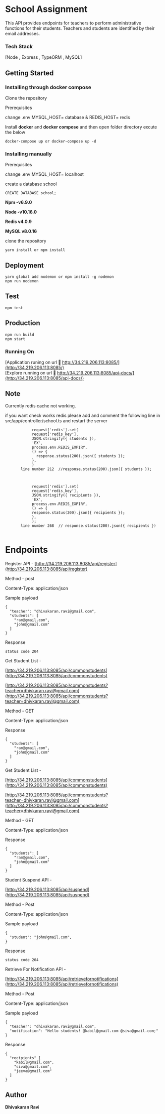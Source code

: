 
# School Assignment

This API provides endpoints for teachers to perform administrative functions for their students. Teachers and students are identified by their email addresses.

### Tech Stack

[Node , Express , TypeORM , MySQL]

## Getting Started

### Installing through docker compose

Clone the repository

Prerequisites 

change .env  MYSQL_HOST= database &  REDIS_HOST= redis
 
Install **docker** and **docker compose** and then open folder directory excute the below

```
docker-compose up or docker-compose up -d

```

### Installing manually 

Prerequisites 

change .env  MYSQL_HOST= localhost

create a database school 

```
CREATE DATABASE school;
```

**Npm  -v6.9.0**

**Node -v10.16.0**

**Redis v4.0.9**

**MySQL v8.0.16**



clone the repository

```
yarn install or npm install

```

## Deployment

```
yarn global add nodemon or npm install -g nodemon 
npm run nodemon
```

## Test

```
npm test

```

## Production

```
npm run build
npm start

```

### Running On

[Application runing on url 📡 http://34.219.206.113:8085/](http://34.219.206.113:8085/)<br>
[Explore running on url 📕 http://34.219.206.113:8085/api-docs/](http://34.219.206.113:8085/api-docs/)


## Note

Currently redis cache not working.

if you want check works redis please add and comment the following line in  src/app/controller/school.ts and restart the server

```
            request['redis'].set(
            request['redis_key'],
            JSON.stringify({ students }),
            'EX',
            process.env.REDIS_EXPIRY,
            () => {
              response.status(200).json({ students });
            },
            )
       line number 212  //response.status(200).json({ students });
            
          
          
            request['redis'].set(
            request['redis_key'],
            JSON.stringify({ recipients }),
            'EX',
            process.env.REDIS_EXPIRY,
            () => {
            response.status(200).json({ recipients });
            },
            );
       line number 268  // response.status(200).json({ recipients })
            
```





# Endpoints

Register API - [http://34.219.206.113:8085/api/register](http://34.219.206.113:8085/api/register)

Method - post

Content-Type: application/json

Sample payload
```
{
  "teacher": "dhivakaran.ravi@gmail.com",
  "students": [
    "ram@gmail.com",
    "john@gmail.com"
  ]
}
```
Response 

```
status code 204
```

Get Student List -

[http://34.219.206.113:8085/api/commonstudents](http://34.219.206.113:8085/api/commonstudents)

[http://34.219.206.113:8085/api/commonstudents?teacher=dhivkaran.ravi@gmail.com](http://34.219.206.113:8085/api/commonstudents?teacher=dhivkaran.ravi@gmail.com)

Method - GET

Content-Type: application/json


Response 

```
{
  "students": [
    "ram@gmail.com",
    "john@gmail.com"
  ]
}
```

Get Student List -

[http://34.219.206.113:8085/api/commonstudents](http://34.219.206.113:8085/api/commonstudents)

[http://34.219.206.113:8085/api/commonstudents?teacher=dhivkaran.ravi@gmail.com](http://34.219.206.113:8085/api/commonstudents?teacher=dhivkaran.ravi@gmail.com)

Method - GET

Content-Type: application/json


Response 

```
{
  "students": [
    "ram@gmail.com",
    "john@gmail.com"
  ]
}
```


Student Suspend API -

[http://34.219.206.113:8085/api/suspend](http://34.219.206.113:8085/api/suspend)

Method - Post 

Content-Type: application/json


Sample payload
```
{
  "student": "john@gmail.com",
}
```

Response 

```
status code 204
```


Retrieve For Notification  API -

[http://34.219.206.113:8085/api/retrievefornotifications](http://34.219.206.113:8085/api/retrievefornotifications)

Method - Post 

Content-Type: application/json


Sample payload
```
{
  "teacher": "dhivakaran.ravi@gmail.com",
  "notification": "Hello students! @kabil@gmail.com @siva@gmail.com;"
}
```

Response 

```
{
  "recipients" [
    "kabil@gmail.com",
    "siva@gmail.com",
    "jeeva@gmail.com"
  ]
}
```




## Author

**Dhivakaran Ravi**